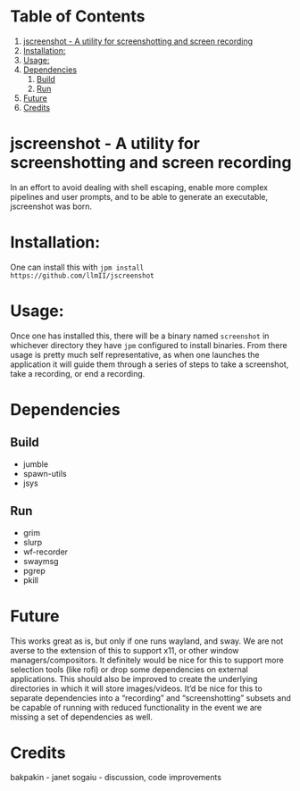 
# Table of Contents

1.  [jscreenshot - A utility for screenshotting and screen recording](#org134d662)
2.  [Installation:](#org2b8db8e)
3.  [Usage:](#org0321cb8)
4.  [Dependencies](#org259f8f2)
    1.  [Build](#orgab8c783)
    2.  [Run](#orge117bf2)
5.  [Future](#orgb5e4b95)
6.  [Credits](#orgbf8db69)


<a id="org134d662"></a>

# jscreenshot - A utility for screenshotting and screen recording

In an effort to avoid dealing with shell escaping, enable more complex
pipelines and user prompts, and to be able to generate an executable,
jscreenshot was born.


<a id="org2b8db8e"></a>

# Installation:

One can install this with `jpm install https://github.com/llmII/jscreenshot`


<a id="org0321cb8"></a>

# Usage:

Once one has installed this, there will be a binary named `screenshot` in
whichever directory they have `jpm` configured to install binaries. From there
usage is pretty much self representative, as when one launches the application
it will guide them through a series of steps to take a screenshot, take a
recording, or end a recording.


<a id="org259f8f2"></a>

# Dependencies


<a id="orgab8c783"></a>

## Build

-   jumble
-   spawn-utils
-   jsys


<a id="orge117bf2"></a>

## Run

-   grim
-   slurp
-   wf-recorder
-   swaymsg
-   pgrep
-   pkill


<a id="orgb5e4b95"></a>

# Future

This works great as is, but only if one runs wayland, and sway. We are not
averse to the extension of this to support x11, or other window
managers/compositors. It definitely would be nice for this to support more
selection tools (like rofi) or drop some dependencies on external
applications. This should also be improved to create the underlying
directories in which it will store images/videos. It&rsquo;d be nice for this to
separate dependencies into a &ldquo;recording&rdquo; and &ldquo;screenshotting&rdquo; subsets and be
capable of running with reduced functionality in the event we are missing a
set of dependencies as well.


<a id="orgbf8db69"></a>

# Credits

bakpakin - janet
sogaiu - discussion, code improvements

